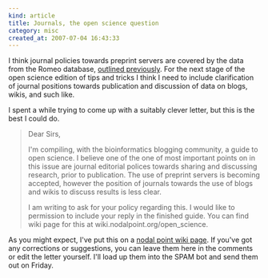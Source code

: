 ```yaml
--- 
kind: article
title: Journals, the open science question
category: misc
created_at: 2007-07-04 16:43:33
---
```

I think journal policies towards preprint servers are covered by the data from the Romeo database, <a href="http://www.bioinformaticszen.com/2007/06/update-to-journal-preprint-policies/">outlined previously</a>. For the next stage of the open science edition of tips and tricks I think I need to include clarification of journal positions towards publication and discussion of data on blogs, wikis, and such like.

I spent a while trying to come up with a suitably clever letter, but this is the best I could do.
<blockquote>Dear Sirs,

I'm compiling, with the bioinformatics blogging community, a guide to open science. I believe one of the one of most important points on in this issue are journal editorial polices towards sharing and discussing research, prior to publication. The use of preprint servers is becoming accepted, however the position of journals towards the use of blogs and wikis to discuss results is less clear.

I am writing to ask for your policy regarding this. I would like to permission to include your reply in the finished guide. You can find wiki page for this at wiki.nodalpoint.org/open_science.</blockquote>
As you might expect, I've put this on a <a href="http://wiki.nodalpoint.org/open_science_information_request">nodal point wiki page</a>. If you've got any corrections or suggestions, you can leave them here in the comments or edit the letter yourself. I'll load up them into the SPAM bot and send them out on Friday.
